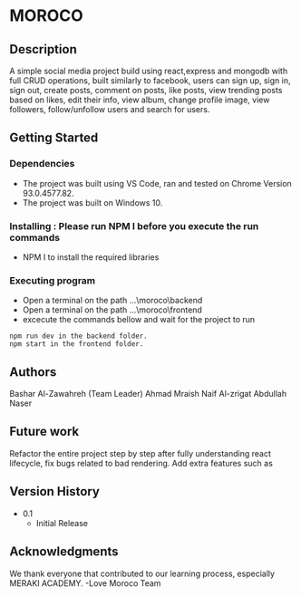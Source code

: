 # MOROCO

## Description

A simple social media project build using react,express and mongodb with full CRUD operations, built similarly to facebook, users can sign up, sign in, sign out,  create posts, comment on posts, like posts, view trending posts based on likes, edit their info, view album, change profile image, view followers, follow/unfollow users and search for users.

## Getting Started

### Dependencies

* The project was built using VS Code, ran and tested on Chrome Version 93.0.4577.82.
* The project was built on Windows 10.

### Installing : Please run NPM I before you execute the run commands

* NPM I to install the required libraries

### Executing program

* Open a terminal on the path ...\moroco\backend
* Open a terminal on the path ...\moroco\frontend
* excecute the commands bellow and wait for the project to run
```
npm run dev in the backend folder.
npm start in the frontend folder.
```

## Authors
Bashar Al-Zawahreh (Team Leader)
Ahmad Mraish
Naif Al-zrigat
Abdullah Naser

## Future work
Refactor the entire project step by step after fully understanding react lifecycle, fix bugs related to bad rendering.
Add extra features such as 
## Version History

* 0.1
    * Initial Release

## Acknowledgments

We thank everyone that contributed to our learning process, especially MERAKI ACADEMY. 
-Love 
Moroco Team
